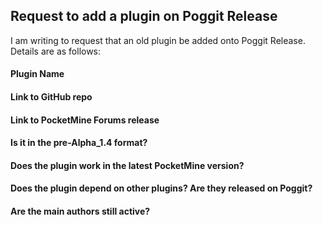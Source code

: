 <!-- This issue tracker is ONLY for requesting existent plugins to be added onto Poggit Release. -->
## Request to add a plugin on Poggit Release
I am writing to request that an old plugin be added onto Poggit Release. Details are as follows:

<!-- Please fill in the form under the "Value" column. You may leave the spaces or delete them. -->

#### Plugin Name
<!-- The name of the plugin here -->



#### Link to GitHub repo
<!-- if any -->



#### Link to PocketMine Forums release
<!-- if any, link to the one on http://forums.pocketmine.net/plugins -->



#### Is it in the pre-Alpha_1.4 format?
<!-- "pre-Alpha_1.4" plugins can be understood as plugins that are released in a .php file instead of a .phar file -->



#### Does the plugin work in the latest PocketMine version?
<!-- Poggit does not support spoons. "latest PocketMine version" refers to the latest build from the master branch of https://github.com/pmmp/PocketMine-MP -->
<!-- Assume that the "api" in plugin.yml is already bumped when answering this question -->



#### Does the plugin depend on other plugins? Are they released on Poggit?
<!-- if any, please also specify links to their repos -->



#### Are the main authors still active?
<!-- If they are, please specify their contacts here -->
